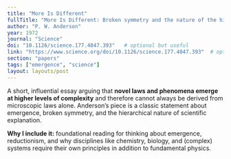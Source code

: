 ```yaml
---
title: "More Is Different"
fullTitle: "More Is Different: Broken symmetry and the nature of the hierarchical structure of science"
author: "P. W. Anderson"
year: 1972
journal: "Science"
doi: "10.1126/science.177.4047.393"   # optional but useful
link: "https://www.science.org/doi/10.1126/science.177.4047.393"  # optional
section: "papers"
tags: ["emergence", "science"]
layout: layouts/post
---
```



A short, influential essay arguing that **novel laws and phenomena emerge at higher levels of complexity** and therefore cannot always be derived from microscopic laws alone. Anderson’s piece is a classic statement about emergence, broken symmetry, and the hierarchical nature of scientific explanation.

**Why I include it:** foundational reading for thinking about emergence, reductionism, and why disciplines like chemistry, biology, and (complex) systems require their own principles in addition to fundamental physics.

